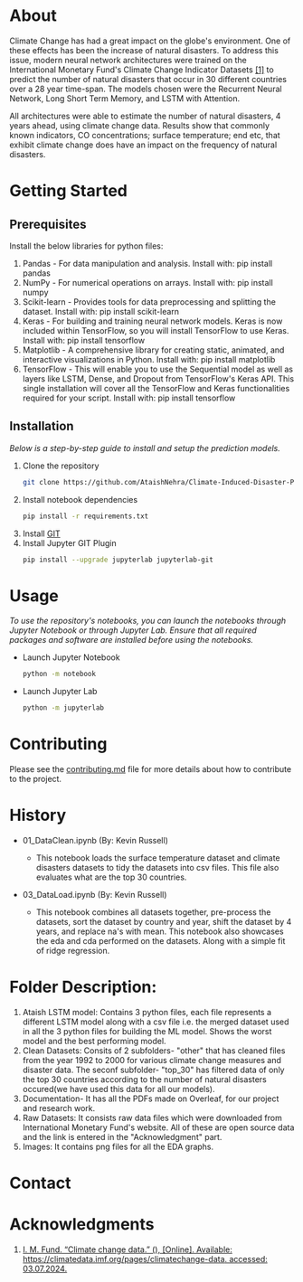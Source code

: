 # About

Climate Change has had a great impact on the globe's environment. One of these effects has been the increase of natural disasters. To address this issue, modern neural network architectures were trained on the International Monetary Fund's Climate Change Indicator Datasets [\[1\]](#Acknowledgments) to predict the number of natural disasters that occur in 30 different countries over a 28 year time-span. The models chosen were the Recurrent Neural Network, Long Short Term Memory, and LSTM with Attention.

All architectures were able to estimate the number of natural disasters, 4 years ahead, using climate change data. Results show that commonly known indicators, CO concentrations; surface temperature; end etc, that exhibit climate change does have an impact on the frequency of natural disasters.

# Getting Started

## Prerequisites
Install the below libraries for python files:
1. Pandas - For data manipulation and analysis.
Install with: pip install pandas
2. NumPy - For numerical operations on arrays.
Install with: pip install numpy
3. Scikit-learn - Provides tools for data preprocessing and splitting the dataset.
Install with: pip install scikit-learn
4. Keras - For building and training neural network models. Keras is now included within TensorFlow, so you will install TensorFlow to use Keras.
Install with: pip install tensorflow
5. Matplotlib - A comprehensive library for creating static, animated, and interactive visualizations in Python. Install with: pip install matplotlib
6. TensorFlow - This will enable you to use the Sequential model as well as layers like LSTM, Dense, and Dropout from TensorFlow's Keras API. This single installation will cover all the TensorFlow and Keras functionalities required for your script. Install with: pip install tensorflow
## Installation

_Below is a step-by-step guide to install and setup the prediction models._

1. Clone the repository
   ```sh
   git clone https://github.com/AtaishNehra/Climate-Induced-Disaster-Predictor.git
   ```
2. Install notebook dependencies
   ```sh
   pip install -r requirements.txt
   ```
3. Install [GIT](https://git-scm.com/downloads)
4. Install Jupyter GIT Plugin
   ```sh
   pip install --upgrade jupyterlab jupyterlab-git
   ```

# Usage

_To use the repository's notebooks, you can launch the notebooks through Jupyter Notebook or through Jupyter Lab. Ensure that all required packages and software are installed before using the notebooks._

* Launch Jupyter Notebook
   ```sh
   python -m notebook
   ```
* Launch Jupyter Lab
   ```sh
   python -m jupyterlab
   ```

# Contributing

Please see the [contributing.md](CONTRIBUTING.md) file for more details about how to contribute to the project.

# History

* 01_DataClean.ipynb (By: Kevin Russell)
	* This notebook loads the surface temperature dataset and climate disasters datasets to tidy the datasets into csv files. This file also evaluates what are the top 30 countries.

* 03_DataLoad.ipynb (By: Kevin Russell)
	* This notebook combines all datasets together, pre-process the datasets, sort the dataset by country and year, shift the dataset by 4 years, and replace na's with mean. This notebook also showcases the eda and cda performed on the datasets. Along with a simple fit of ridge regression.

# Folder Description:
1. Ataish LSTM model: Contains 3 python files, each file represents a different LSTM model along with a csv file i.e. the merged dataset used in all the 3 python files for building the ML model. Shows the worst model and the best performing model.
2. Clean Datasets: Consits of 2 subfolders- "other" that has cleaned files from the year 1992 to 2000 for various climate change measures and disaster data. The seconf subfolder- "top_30" has filtered data of only the top 30 countries according to the number of natural disasters occured(we have used this data for all our models).
3. Documentation- It has all the PDFs made on Overleaf, for our project and research work.
4. Raw Datasets: It consists raw data files which were downloaded from International Monetary Fund's website. All of these are open source data and the link is entered in the "Acknowledgment" part.
5. Images: It contains png files for all the EDA graphs.
# Contact

# Acknowledgments

1. [I. M. Fund. “Climate change data.” (), \[Online\]. Available: https://climatedata.imf.org/pages/climatechange-data. accessed: 03.07.2024.](https://climatedata.imf.org/pages/climatechange-data)
